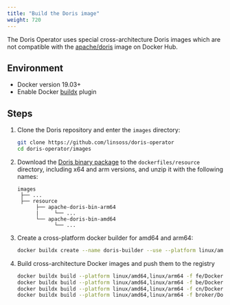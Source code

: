 ```yaml
---
title: "Build the Doris image"
weight: 720
---
```


The Doris Operator uses special cross-architecture Doris images which are not compatible with
the [apache/doris](https://hub.docker.com/r/apache/doris) image on Docker Hub.

## Environment

- Docker version 19.03+
- Enable Docker [buildx](https://github.com/docker/buildx) plugin

## Steps

1. Clone the Doris repository and enter the `images` directory:

   ```bash
   git clone https://github.com/linsoss/doris-operator
   cd doris-operator/images
   ```

2. Download the [Doris binary package](https://doris.apache.org/download/) to the `dockerfiles/resource` directory,
   including x64 and arm versions, and unzip it with the following names:

   ```other
   images
    ├── ...
    ├── resource
         ├── apache-doris-bin-arm64
         |     └── ...
         └── apache-doris-bin-amd64
               └── ...
   ```
3. Create a cross-platform docker builder for amd64 and arm64:

   ```bash
   docker buildx create --name doris-builder --use --platform linux/amd64,linux/arm64
   ```

4. Build cross-architecture Docker images and push them to the registry

   ```bash
   docker buildx build --platform linux/amd64,linux/arm64 -f fe/Dockerfile -t <register>/<namespace>/doris-fe:<tag> . --push
   docker buildx build --platform linux/amd64,linux/arm64 -f be/Dockerfile -t <register>/<namespace>/doris-be:<tag> . --push
   docker buildx build --platform linux/amd64,linux/arm64 -f cn/Dockerfile -t <register>/<namespace>/doris-cn:<tag> . --push
   docker buildx build --platform linux/amd64,linux/arm64 -f broker/Dockerfile -t <register>/<namespace>/doris-broker:<tag> . --push
   ```
